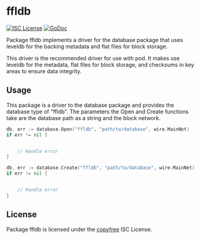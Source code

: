 # ffldb

[![ISC License](http://img.shields.io/badge/license-ISC-blue.svg)](http://copyfree.org)
[![GoDoc](https://godoc.org/github.com/p9c/pod/database/ffldb?status.png)](http://godoc.org/github.com/p9c/pod/database/ffldb)

Package ffldb implements a driver for the database package that uses leveldb for the backing metadata and flat files for block storage.

This driver is the recommended driver for use with pod. It makes use leveldb for the metadata, flat files for block storage, and checksums in key areas to
ensure data integrity.

## Usage

This package is a driver to the database package and provides the database type of "ffldb". The parameters the Open and Create functions take are the database path as a string and the block network.

```Go
db, err := database.Open("ffldb", "path/to/database", wire.MainNet)
if err != nil {


	// Handle error
}
```

```Go
db, err := database.Create("ffldb", "path/to/database", wire.MainNet)
if err != nil {


	// Handle error
}
```

## License

Package ffldb is licensed under the [copyfree](http://copyfree.org) ISC License.
